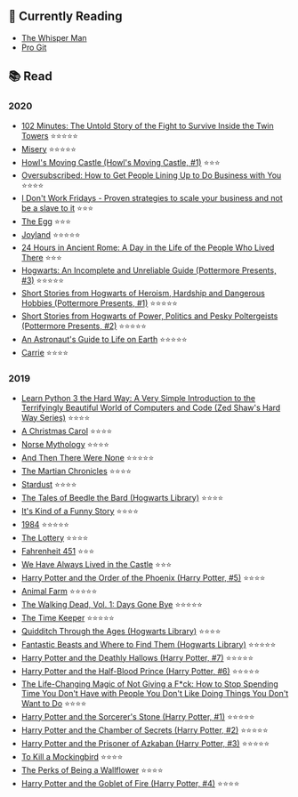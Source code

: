 ## 📖 Currently Reading
* [The Whisper Man](https://www.goodreads.com/review/show/3487494483) 
* [Pro Git](https://www.goodreads.com/review/show/3476701464) 
## 📚 Read

### 2020
* [102 Minutes: The Untold Story of the Fight to Survive Inside the Twin Towers](https://www.goodreads.com/review/show/3483787747) ⭐️⭐️⭐️⭐️⭐️
* [Misery](https://www.goodreads.com/review/show/3470373103) ⭐️⭐️⭐️⭐️⭐️
* [Howl's Moving Castle (Howl's Moving Castle, #1)](https://www.goodreads.com/review/show/3341103590) ⭐️⭐️⭐️
* [Oversubscribed: How to Get People Lining Up to Do Business with You](https://www.goodreads.com/review/show/3472958124) ⭐️⭐️⭐️⭐️
* [I Don't Work Fridays - Proven strategies to scale your business and not be a slave to it](https://www.goodreads.com/review/show/3471667189) ⭐️⭐️⭐️
* [The Egg](https://www.goodreads.com/review/show/3469090655) ⭐️⭐️⭐️
* [Joyland](https://www.goodreads.com/review/show/3461276559) ⭐️⭐️⭐️⭐️⭐️
* [24 Hours in Ancient Rome: A Day in the Life of the People Who Lived There](https://www.goodreads.com/review/show/3355905058) ⭐️⭐️⭐️
* [Hogwarts: An Incomplete and Unreliable Guide (Pottermore Presents, #3)](https://www.goodreads.com/review/show/3371408974) ⭐️⭐️⭐️⭐️⭐️
* [Short Stories from Hogwarts of Heroism, Hardship and Dangerous Hobbies (Pottermore Presents, #1)](https://www.goodreads.com/review/show/3370943907) ⭐️⭐️⭐️⭐️⭐️
* [Short Stories from Hogwarts of Power, Politics and Pesky Poltergeists (Pottermore Presents, #2)](https://www.goodreads.com/review/show/3370813628) ⭐️⭐️⭐️⭐️⭐️
* [An Astronaut's Guide to Life on Earth](https://www.goodreads.com/review/show/3352819400) ⭐️⭐️⭐️⭐️⭐️
* [Carrie](https://www.goodreads.com/review/show/2772927152) ⭐️⭐️⭐️⭐️

### 2019
* [Learn Python 3 the Hard Way: A Very Simple Introduction to the Terrifyingly Beautiful World of Computers and Code (Zed Shaw's Hard Way Series)](https://www.goodreads.com/review/show/3045337194) ⭐️⭐️⭐️⭐️
* [A Christmas Carol](https://www.goodreads.com/review/show/3106582844) ⭐️⭐️⭐️⭐️
* [Norse Mythology](https://www.goodreads.com/review/show/2839888241) ⭐️⭐️⭐️⭐️
* [And Then There Were None](https://www.goodreads.com/review/show/2872617883) ⭐️⭐️⭐️⭐️⭐️
* [The Martian Chronicles](https://www.goodreads.com/review/show/2861443017) ⭐️⭐️⭐️⭐️
* [Stardust](https://www.goodreads.com/review/show/2813153677) ⭐️⭐️⭐️⭐️
* [The Tales of Beedle the Bard (Hogwarts Library)](https://www.goodreads.com/review/show/2772929054) ⭐️⭐️⭐️⭐️
* [It's Kind of a Funny Story](https://www.goodreads.com/review/show/1014600760) ⭐️⭐️⭐️⭐️
* [1984](https://www.goodreads.com/review/show/2772943815) ⭐️⭐️⭐️⭐️⭐️
* [The Lottery](https://www.goodreads.com/review/show/2858360997) ⭐️⭐️⭐️⭐️
* [Fahrenheit 451](https://www.goodreads.com/review/show/2815542607) ⭐️⭐️⭐️
* [We Have Always Lived in the Castle](https://www.goodreads.com/review/show/2772926031) ⭐️⭐️⭐️
* [Harry Potter and the Order of the Phoenix (Harry Potter, #5)](https://www.goodreads.com/review/show/2772910178) ⭐️⭐️⭐️⭐️
* [Animal Farm](https://www.goodreads.com/review/show/2816506784) ⭐️⭐️⭐️⭐️⭐️
* [The Walking Dead, Vol. 1: Days Gone Bye](https://www.goodreads.com/review/show/2839916739) ⭐️⭐️⭐️⭐️⭐️
* [The Time Keeper](https://www.goodreads.com/review/show/2828601282) ⭐️⭐️⭐️⭐️⭐️
* [Quidditch Through the Ages (Hogwarts Library)](https://www.goodreads.com/review/show/2772928661) ⭐️⭐️⭐️⭐️
* [Fantastic Beasts and Where to Find Them (Hogwarts Library)](https://www.goodreads.com/review/show/2772928840) ⭐️⭐️⭐️⭐️⭐️
* [Harry Potter and the Deathly Hallows (Harry Potter, #7)](https://www.goodreads.com/review/show/2784878171) ⭐️⭐️⭐️⭐️⭐️
* [Harry Potter and the Half-Blood Prince (Harry Potter, #6)](https://www.goodreads.com/review/show/2779651690) ⭐️⭐️⭐️⭐️⭐️
* [The Life-Changing Magic of Not Giving a F*ck: How to Stop Spending Time You Don't Have with People You Don't Like Doing Things You Don't Want to Do](https://www.goodreads.com/review/show/2772917715) ⭐️⭐️⭐️⭐️
* [Harry Potter and the Sorcerer's Stone (Harry Potter, #1)](https://www.goodreads.com/review/show/2772917246) ⭐️⭐️⭐️⭐️⭐️
* [Harry Potter and the Chamber of Secrets (Harry Potter, #2)](https://www.goodreads.com/review/show/2772916884) ⭐️⭐️⭐️⭐️⭐️
* [Harry Potter and the Prisoner of Azkaban (Harry Potter, #3)](https://www.goodreads.com/review/show/2772916659) ⭐️⭐️⭐️⭐️⭐️
* [To Kill a Mockingbird](https://www.goodreads.com/review/show/1014599542) ⭐️⭐️⭐️⭐️
* [The Perks of Being a Wallflower](https://www.goodreads.com/review/show/1014600641) ⭐️⭐️⭐️⭐️
* [Harry Potter and the Goblet of Fire (Harry Potter, #4)](https://www.goodreads.com/review/show/2772915156) ⭐️⭐️⭐️⭐️
